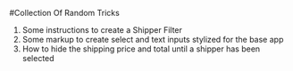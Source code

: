 #Collection Of Random Tricks

 1. Some instructions to create a Shipper Filter
 2. Some markup to create select and text inputs stylized for the base app
 3. How to hide the shipping price and total until a shipper has been selected